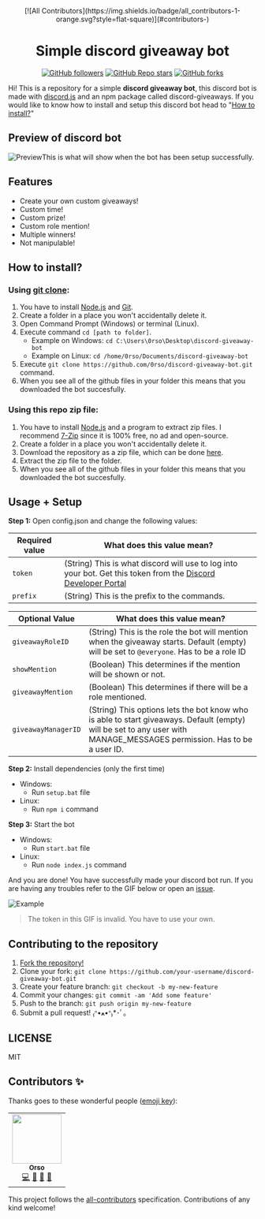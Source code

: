 <div align="center">
<!-- ALL-CONTRIBUTORS-BADGE:START - Do not remove or modify this section -->
[![All Contributors](https://img.shields.io/badge/all_contributors-1-orange.svg?style=flat-square)](#contributors-)
<!-- ALL-CONTRIBUTORS-BADGE:END -->
  <h1 align="center">Simple discord giveaway bot</h1> 

[![GitHub followers](https://img.shields.io/github/followers/orsou?style=social)](https://github.com/orsou) [![GitHub Repo stars](https://img.shields.io/github/stars/orsou/discord-giveaway-bot?style=social)](https://github.com/orsou/discord-giveaway-bot/stargazers) [![GitHub forks](https://img.shields.io/github/forks/orsou/discord-giveaway-bot?style=social)](https://github.com/orsou/discord-giveaway-bot/network/members)

</div>

Hi! This is a repository for a simple **discord giveaway bot**, this discord bot is made with [discord.js](https://discord.js.org/) and an npm package called discord-giveaways. If you would like to know how to install and setup this discord bot head to "[How to install?](#how-to-install)"

## Preview of discord bot
![Preview](https://i.imgur.com/2FYo4T1.png)This is what will show when the bot has been setup successfully.

## Features
* Create your own custom giveaways!
* Custom time!
* Custom prize!
* Custom role mention!
* Multiple winners!
* Not manipulable!

## How to install?

### Using [git clone](https://git-scm.com/docs/git-clone):
1. You have to install [Node.js](https://nodejs.org/en/download/) and [Git](https://git-scm.com/downloads).
2. Create a folder in a place you won't accidentally delete it.
3. Open Command Prompt (Windows) or terminal (Linux).
4. Execute command `cd [path to folder]`.
	- Example on Windows: `cd C:\Users\0rso\Desktop\discord-giveaway-bot`
	- Example on Linux: `cd /home/0rso/Documents/discord-giveaway-bot`
6. Execute `git clone https://github.com/0rso/discord-giveaway-bot.git` command.
7. When you see all of the github files in your folder this means that you downloaded the bot succesfully.

### Using this repo zip file:
1. You have to install [Node.js](https://nodejs.org/en/download/) and a program to extract zip files. I recommend [7-Zip](https://www.7-zip.org/) since it is 100% free, no ad and open-source.
2. Create a folder in a place you won't accidentally delete it.
3. Download the repository as a zip file, which can be done [here](https://github.com/0rso/discord-giveaway-bot/archive/refs/heads/master.zip).
4. Extract the zip file to the folder.
5. When you see all of the github files in your folder this means that you downloaded the bot succesfully.


## Usage + Setup

**Step 1:** Open config.json and change the following values:

| Required value | What does this value mean? |
| --- | --- |
| `token` | (String) This is what discord will use to log into your bot. Get this token from the [Discord Developer Portal](https://discord.com/developers/applications) |
| `prefix` | (String) This is the prefix to the commands. |

| Optional Value | What does this value mean? |
| --- | --- |
| `giveawayRoleID` | (String) This is the role the bot will mention when the giveaway starts. Default (empty) will be set to `@everyone`. Has to be a role ID |
| `showMention` | (Boolean) This determines if the mention will be shown or not. |
| `giveawayMention` | (Boolean) This determines if there will be a role mentioned. |
| `giveawayManagerID` | (String) This options lets the bot know who is able to start giveaways. Default (empty) will be set to any user with MANAGE_MESSAGES permission. Has to be a user ID. |

**Step 2:** Install dependencies (only the first time)
- Windows:
  - Run `setup.bat` file
- Linux:
  - Run `npm i` command

**Step 3:** Start the bot
- Windows:
  - Run `start.bat` file
- Linux:
  - Run `node index.js` command

And you are done! You have successfully made your discord bot run. If you are having any troubles refer to the GIF below or open an [issue](https://github.com/orsou/discord-giveaway-bot/issues/new).

![Example](https://user-images.githubusercontent.com/48368615/120048766-de352780-c00f-11eb-882e-b69e45e96c64.gif)
> The token in this GIF is invalid. You have to use your own.

## Contributing to the repository

1. [Fork the repository!](https://github.com/orsou/discord-giveaway-bot/fork)
2. Clone your fork: `git clone https://github.com/your-username/discord-giveaway-bot.git`
3. Create your feature branch: `git checkout -b my-new-feature`
4. Commit your changes: `git commit -am 'Add some feature'`
5. Push to the branch: `git push origin my-new-feature`
6. Submit a pull request! ₍ᐢ•ﻌ•ᐢ₎*･ﾟ｡

## LICENSE
MIT

## Contributors ✨

Thanks goes to these wonderful people ([emoji key](https://allcontributors.org/docs/en/emoji-key)):

<!-- ALL-CONTRIBUTORS-LIST:START - Do not remove or modify this section -->
<!-- prettier-ignore-start -->
<!-- markdownlint-disable -->
<table>
  <tr>
    <td align="center"><a href="https://hardhat.cc"><img src="https://avatars.githubusercontent.com/u/64563726?v=4?s=100" width="100px;" alt=""/><br /><sub><b>Orso</b></sub></a><br /><a href="https://github.com/orsou/discord-giveaway-bot/commits?author=orsou" title="Code">💻</a> <a href="https://github.com/orsou/discord-giveaway-bot/commits?author=orsou" title="Documentation">📖</a> <a href="#maintenance-orsou" title="Maintenance">🚧</a> <a href="#projectManagement-orsou" title="Project Management">📆</a></td>
  </tr>
</table>

<!-- markdownlint-restore -->
<!-- prettier-ignore-end -->

<!-- ALL-CONTRIBUTORS-LIST:END -->

This project follows the [all-contributors](https://github.com/all-contributors/all-contributors) specification. Contributions of any kind welcome!
